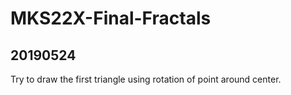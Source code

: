 # MKS22X-Final-Fractals

## 20190524
Try to draw the first triangle using rotation of point around center.

